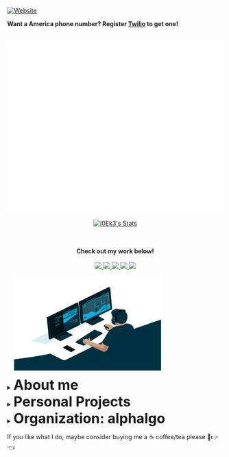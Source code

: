 [![Website](https://img.shields.io/website?label=i0Ek3&style=for-the-badge&url=https%3A%2F%2Fi0Ek3.github.io)](https://i0Ek3.github.io)

**Want a America phone number? Register [Twilio](www.twilio.com/referral/EqL6Os) to get one!**

<div align="center">
	<br>
		<img src="https://raw.githubusercontent.com/i0Ek3/i0Ek3/master/header.svg" width="800" height="400">
	<br>
</div>


<p align="center">
  <a href="https://github.com/i0Ek3" class="rich-diff-level-one">
    <img src="https://github-readme-stats.vercel.app/api?username=i0Ek3&title_color=333&text_color=777" alt="i0Ek3's Stats" >
    <!-- &hide=issues
    <img src="https://github-readme-stats.vercel.app/api?username=i0Ek3&hide=issues&title_color=333&text_color=777" alt="i0Ek3's Stats" >
    -->
  </a>
</p>

<p align="center">
  </a>
  <br><br>
  <strong>Check out my work below!</strong>
  <br><br>
  <a href="https://github.com/i0Ek3">
    <img src="https://badges.pufler.dev/visits/i0Ek3/i0Ek3?style=flat-square&color=black&logo=github">
  </a>
  <a href="https://github.com/i0Ek3">
    <img src="https://badges.pufler.dev/years/i0Ek3?style=flat-square&color=black&logo=github">
  </a>
  <a href="https://github.com/i0Ek3?tab=repositories">
    <img src="https://badges.pufler.dev/repos/i0Ek3?style=flat-square&color=black&logo=github">
  </a>
  <a href="https://gist.github.com/i0Ek3">
    <img src="https://badges.pufler.dev/gists/i0Ek3?style=flat-square&color=black&logo=github">
  </a>
  <a href="https://github.com/i0Ek3">
    <img src="https://badges.pufler.dev/commits/monthly/i0Ek3?style=flat-square&color=black&logo=github">
  </a>
</p>

 &nbsp;&nbsp;&nbsp;&nbsp;<img align="center" alt="GIF" src="code.gif" width="343" height="220" title="Do what you like, and do it best!">




<details><summary><strong style='font-size:2rem;'>About me</strong></summary>


- 🎓 LNU
- 🔭 Currently working on my own project.
- 🌱 Currently learning Golang/ML/DL etc.
- 👯 I’m looking to collaborate on Open Source project.
- 💬 Ask me about what you want to know.
- 📫 How to reach me: GitHub only.
- 😄 Pronouns: I don't give a shit.
- ⚡ Fun fact: Fat guy.

</details>


<details><summary><strong style='font-size:2rem;'>Personal Projects</strong></summary>


<h3>Just for fun.</h3><ul>

<li><a href='https://github.com/i0Ek3/ognoc'>ognoc</a>: ognoc is a cryptosystem which offers you kinda ability to set strong password to protect your personal information..</li>

<li><a href='https://github.com/i0Ek3/co'>co</a>: A Go tool to obfuscate/deobfuscate the code.</li>

<li><a href='https://github.com/i0Ek3/pyco'>pyco</a>: The Python version of co.</li>

<li><a href='https://github.com/i0Ek3/IACM'>IACM</a>: An improved DPoS consensus implementation.</li>

<li><a href='https://github.com/i0Ek3/Cybertron'>Cybertron</a>: Transformers.</li>

<li><a href='https://github.com/i0Ek3/go_tests'>go_tests</a>: Learning Go with TDD.</li>

<li><a href='https://github.com/i0Ek3?tab=repositories'>More projectes...</a></li>

</ul>
</details>


<details><summary><strong style='font-size:2rem;'>Organization: alphalgo</strong></summary>


<h3>Open Data Structre(Deprecated)</h3>

<ul>

<li><a href='https://github.com/alphalgo/openstack'>openstack</a>: An expanded open stack data structre.</li>

<li><a href='https://github.com/alphalgo/openqueue'>openqueue</a>: An expanded open queue data structre.</li>

<li><a href='https://github.com/alphalgo/openmap'>openmap</a>: An expanded open map data structre.</li>

<li><a href='https://github.com/alphalgo/regnidorhcs'>regnidorhcs</a>: A backward conception of schrodinger.</li>

<li><a href='https://github.com/alphalgo/timewheel'>timewheel</a>: An expanded open timewheel data structre.</li>

<li><a href='https://github.com/alphalgo/yportne'>yportne</a>: A backward data structre.</li>

</ul>

</details>


If you like what I do, maybe consider buying me a ☕ coffee/tea please 🥺👉👈  
